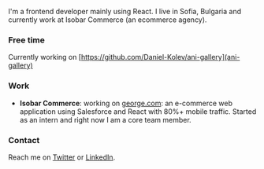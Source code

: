 I'm a frontend developer mainly using React. I live in Sofia, Bulgaria and currently work at Isobar Commerce (an ecommerce agency).

### Free time
Currently working on [https://github.com/Daniel-Kolev/ani-gallery](ani-gallery)

### Work
- **Isobar Commerce**: working on [george.com](https://direct.asda.com/george/clothing/10,default,sc.html): an e-commerce web application using Salesforce and React with 80%+ mobile traffic. Started as an intern and right now I am a core team member.

### Contact

Reach me on [Twitter](https://twitter.com/DanielKolev11) or [LinkedIn](https://www.linkedin.com/in/daniel-kolev-05257316b/).
